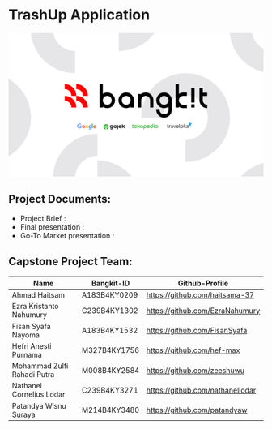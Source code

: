 # TrashUp Application

<p align="center">
  <img src="https://github.com/nathanellodar/TrashUp/blob/main/bangkit_banner.png">
</p>

## Project Documents:
- Project Brief : 
- Final presentation : 
- Go-To Market presentation : 

## Capstone Project Team: 
| Name | Bangkit-ID | Github-Profile |
| ------ | ------ | ------ | 
| Ahmad Haitsam | A183B4KY0209	  | https://github.com/haitsama-37 |
| Ezra Kristanto Nahumury	  | C239B4KY1302  | https://github.com/EzraNahumury |
| Fisan Syafa Nayoma | A183B4KY1532  | https://github.com/FisanSyafa |
| Hefri Anesti Purnama | M327B4KY1756 | https://github.com/hef-max |
| Mohammad Zulfi Rahadi Putra | M008B4KY2584 | https://github.com/zeeshuwu |
| Nathanel Cornelius Lodar  | C239B4KY3271 | https://github.com/nathanellodar |
| Patandya Wisnu Suraya  | M214B4KY3480 | https://github.com/patandyaw |
